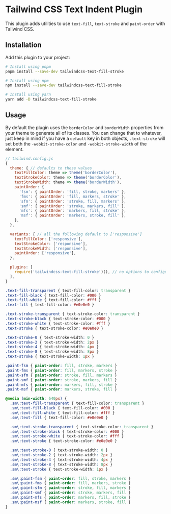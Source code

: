 # Tailwind CSS Text Indent Plugin

This plugin adds utilities to use `text-fill`, `text-stroke` and `paint-order` with Tailwind CSS.

## Installation

Add this plugin to your project:

```bash
# Install using pnpm
pnpm install --save-dev tailwindcss-text-fill-stroke

# Install using npm
npm install --save-dev tailwindcss-text-fill-stroke

# Install using yarn
yarn add -D tailwindcss-text-fill-stroke
```

## Usage

By default the plugin uses the `borderColor` and `borderWidth` properties from your theme to generate all of its classes. You can change that to whatever, just keep in mind if you have a `default` key in both objects, `.text-stroke` will set both the `-webkit-stroke-color` and `-webkit-stroke-width` of the element.

```js
// tailwind.config.js
{
  theme: { // defaults to these values
    textFillColor: theme => theme('borderColor'),
    textStrokeColor: theme => theme('borderColor'),
    textStrokeWidth: theme => theme('borderWidth'),
    paintOrder: {
      'fsm': { paintOrder: 'fill, stroke, markers' },
      'fms': { paintOrder: 'fill, markers, stroke' },
      'sfm': { paintOrder: 'stroke, fill, markers' },
      'smf': { paintOrder: 'stroke, markers, fill' },
      'mfs': { paintOrder: 'markers, fill, stroke' },
      'msf': { paintOrder: 'markers, stroke, fill' },
    },
  },

  variants: { // all the following default to ['responsive']
    textFillColor: ['responsive'],
    textStrokeColor: ['responsive'],
    textStrokeWidth: ['responsive'],
    paintOrder: ['responsive'],
  },

  plugins: [
    require('tailwindcss-text-fill-stroke')(), // no options to configure
  ],
}
```

```css
.text-fill-transparent { text-fill-color: transparent }
.text-fill-black { text-fill-color: #000 }
.text-fill-white { text-fill-color: #fff }
.text-fill { text-fill-color: #e0e0e0 }

.text-stroke-transparent { text-stroke-color: transparent }
.text-stroke-black { text-stroke-color: #000 }
.text-stroke-white { text-stroke-color: #fff }
.text-stroke { text-stroke-color: #e0e0e0 }

.text-stroke-0 { text-stroke-width: 0 }
.text-stroke-2 { text-stroke-width: 2px }
.text-stroke-4 { text-stroke-width: 4px }
.text-stroke-8 { text-stroke-width: 8px }
.text-stroke { text-stroke-width: 1px }

.paint-fsm { paint-order: fill, stroke, markers }
.paint-fms { paint-order: fill, markers, stroke }
.paint-sfm { paint-order: stroke, fill, markers }
.paint-smf { paint-order: stroke, markers, fill }
.paint-mfs { paint-order: markers, fill, stroke }
.paint-msf { paint-order: markers, stroke, fill }

@media (min-width: 640px) {
  .sm\:text-fill-transparent { text-fill-color: transparent }
  .sm\:text-fill-black { text-fill-color: #000 }
  .sm\:text-fill-white { text-fill-color: #fff }
  .sm\:text-fill { text-fill-color: #e0e0e0 }

  .sm\:text-stroke-transparent { text-stroke-color: transparent }
  .sm\:text-stroke-black { text-stroke-color: #000 }
  .sm\:text-stroke-white { text-stroke-color: #fff }
  .sm\:text-stroke { text-stroke-color: #e0e0e0 }

  .sm\:text-stroke-0 { text-stroke-width: 0 }
  .sm\:text-stroke-2 { text-stroke-width: 2px }
  .sm\:text-stroke-4 { text-stroke-width: 4px }
  .sm\:text-stroke-8 { text-stroke-width: 8px }
  .sm\:text-stroke { text-stroke-width: 1px }

  .sm\:paint-fsm { paint-order: fill, stroke, markers }
  .sm\:paint-fms { paint-order: fill, markers, stroke }
  .sm\:paint-sfm { paint-order: stroke, fill, markers }
  .sm\:paint-smf { paint-order: stroke, markers, fill }
  .sm\:paint-mfs { paint-order: markers, fill, stroke }
  .sm\:paint-msf { paint-order: markers, stroke, fill }
}
```
